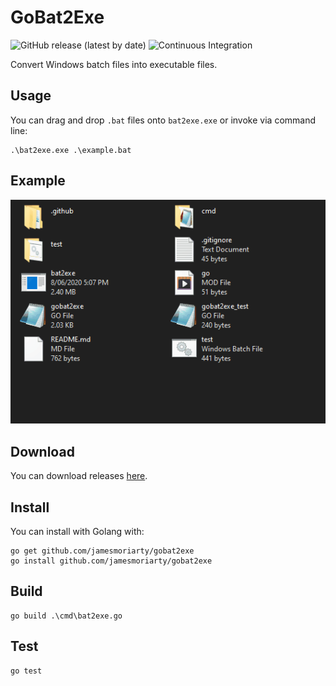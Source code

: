 # GoBat2Exe

![GitHub release (latest by date)](https://img.shields.io/github/v/release/jamesmoriarty/gobat2exe) ![Continuous Integration](https://github.com/jamesmoriarty/gobat2exe/workflows/Continuous%20Integration/badge.svg)

Convert Windows batch files into executable files.

## Usage

You can drag and drop `.bat` files onto `bat2exe.exe` or invoke via command line:

```
.\bat2exe.exe .\example.bat
```

## Example

![Drag and drop](/docs/drag-and-drop.gif)

## Download

You can download releases [here](https://github.com/jamesmoriarty/gobat2exe/releases).

## Install

You can install with Golang with:

```
go get github.com/jamesmoriarty/gobat2exe
go install github.com/jamesmoriarty/gobat2exe
```

## Build

```
go build .\cmd\bat2exe.go
```

## Test

```
go test
```